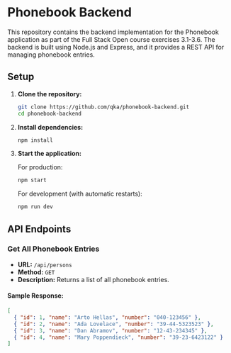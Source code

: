 # Phonebook Backend

This repository contains the backend implementation for the Phonebook application as part of the Full Stack Open course exercises 3.1-3.6. The backend is built using Node.js and Express, and it provides a REST API for managing phonebook entries.

## Setup

1. **Clone the repository:**

   ```sh
   git clone https://github.com/qka/phonebook-backend.git
   cd phonebook-backend
   ```

2. **Install dependencies:**

   ```sh
   npm install
   ```

3. **Start the application:**

   For production:

   ```sh
   npm start
   ```

   For development (with automatic restarts):

   ```sh
   npm run dev
   ```

## API Endpoints

### Get All Phonebook Entries

- **URL:** `/api/persons`
- **Method:** `GET`
- **Description:** Returns a list of all phonebook entries.

#### Sample Response:

```json
[
  { "id": 1, "name": "Arto Hellas", "number": "040-123456" },
  { "id": 2, "name": "Ada Lovelace", "number": "39-44-5323523" },
  { "id": 3, "name": "Dan Abramov", "number": "12-43-234345" },
  { "id": 4, "name": "Mary Poppendieck", "number": "39-23-6423122" }
]
```

